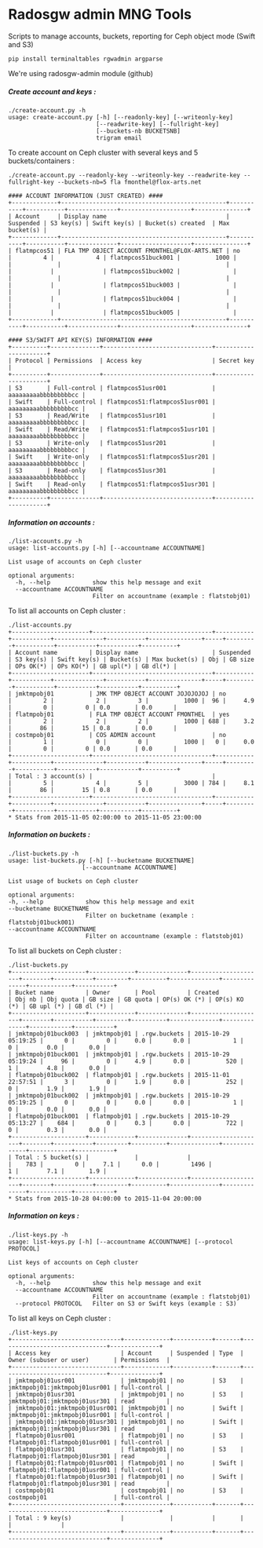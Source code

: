 # Radosgw admin MNG Tools

Scripts to manage accounts, buckets, reporting for Ceph object mode (Swift and S3)

    pip install terminaltables rgwadmin argparse

We're using radosgw-admin module (github)

##### Create account and keys :

    ./create-account.py -h
	usage: create-account.py [-h] [--readonly-key] [--writeonly-key]
	                         [--readwrite-key] [--fullright-key]
	                         [--buckets-nb BUCKETSNB]
	                         trigram email

To create account on Ceph cluster with several keys and 5 buckets/containers :

    ./create-account.py --readonly-key --writeonly-key --readwrite-key --fullright-key --buckets-nb=5 fla fmonthel@flox-arts.net
    
    #### ACCOUNT INFORMATION (JUST CREATED) ####
    +-------------+-----------------------------------------------+-----------+-----------+--------------+--------------------+---------------+
    | Account     | Display name                                  | Suspended | S3 key(s) | Swift key(s) | Bucket(s) created  | Max bucket(s) |
    +-------------+-----------------------------------------------+-----------+-----------+--------------+--------------------+---------------+
    | flatmpcos51 | FLA TMP OBJECT ACCOUNT FMONTHEL@FLOX-ARTS.NET | no        |         4 |            4 | flatmpcos51buck001 |          1000 |
    |             |                                               |           |           |              | flatmpcos51buck002 |               |
    |             |                                               |           |           |              | flatmpcos51buck003 |               |
    |             |                                               |           |           |              | flatmpcos51buck004 |               |
    |             |                                               |           |           |              | flatmpcos51buck005 |               |
    +-------------+-----------------------------------------------+-----------+-----------+--------------+--------------------+---------------+
    
    #### S3/SWIFT API KEY(S) INFORMATION ####
    +----------+--------------+-------------------------------+----------------------+
    | Protocol | Permissions  | Access key                    | Secret key           |
    +----------+--------------+-------------------------------+----------------------+
    | S3       | Full-control | flatmpcos51usr001             | aaaaaaaaabbbbbbbbbcc |
    | Swift    | Full-control | flatmpcos51:flatmpcos51usr001 | aaaaaaaaabbbbbbbbbcc |
    | S3       | Read/Write   | flatmpcos51usr101             | aaaaaaaaabbbbbbbbbcc |
    | Swift    | Read/Write   | flatmpcos51:flatmpcos51usr101 | aaaaaaaaabbbbbbbbbcc |
    | S3       | Write-only   | flatmpcos51usr201             | aaaaaaaaabbbbbbbbbcc |
    | Swift    | Write-only   | flatmpcos51:flatmpcos51usr201 | aaaaaaaaabbbbbbbbbcc |
    | S3       | Read-only    | flatmpcos51usr301             | aaaaaaaaabbbbbbbbbcc |
    | Swift    | Read-only    | flatmpcos51:flatmpcos51usr301 | aaaaaaaaabbbbbbbbbcc |
    +----------+--------------+-------------------------------+----------------------+

#####  Information on accounts :

    ./list-accounts.py -h
	usage: list-accounts.py [-h] [--accountname ACCOUNTNAME]
    
	List usage of accounts on Ceph cluster
    
	optional arguments:
	  -h, --help            show this help message and exit
	  --accountname ACCOUNTNAME
	                        Filter on accountname (example : flatstobj01)

To list all accounts on Ceph cluster :

	./list-accounts.py 
	+----------------------+----------------------------------+-----------+-----------+--------------+-----------+---------------+-----+---------+-----------+-----------+-----------+----------+
	| Account name         | Display name                     | Suspended | S3 key(s) | Swift key(s) | Bucket(s) | Max bucket(s) | Obj | GB size | OPs OK(*) | OPs KO(*) | GB upl(*) | GB dl(*) |
	+----------------------+----------------------------------+-----------+-----------+--------------+-----------+---------------+-----+---------+-----------+-----------+-----------+----------+
	| jmktmpobj01          | JMK TMP OBJECT ACCOUNT JOJOJOJOJ | no        |         2 |            2 |         3 |          1000 |  96 |     4.9 |         0 |         0 | 0.0       | 0.0      |
	| flatmpobj01          | FLA TMP OBJECT ACCOUNT FMONTHEL  | yes       |         2 |            2 |         2 |          1000 | 688 |     3.2 |        86 |        15 | 0.8       | 0.0      |
	| costmpobj01          | COS ADMIN account                | no        |         1 |            0 |         0 |          1000 |   0 |     0.0 |         0 |         0 | 0.0       | 0.0      |
	+----------------------+----------------------------------+-----------+-----------+--------------+-----------+---------------+-----+---------+-----------+-----------+-----------+----------+
	| Total : 3 account(s) |                                  |           |         5 |            4 |         5 |          3000 | 784 |     8.1 |        86 |        15 | 0.8       | 0.0      |
	+----------------------+----------------------------------+-----------+-----------+--------------+-----------+---------------+-----+---------+-----------+-----------+-----------+----------+
	* Stats from 2015-11-05 02:00:00 to 2015-11-05 23:00:00

##### Information on buckets :
 
    ./list-buckets.py -h
    usage: list-buckets.py [-h] [--bucketname BUCKETNAME]
                         [--accountname ACCOUNTNAME]
    
    List usage of buckets on Ceph cluster
     
    optional arguments:
    -h, --help            show this help message and exit
    --bucketname BUCKETNAME
                          Filter on bucketname (example : flatstobj01buck001)
    --accountname ACCOUNTNAME
                          Filter on accountname (example : flatstobj01)

To list all buckets on Ceph cluster :
 
	./list-buckets.py 
	+---------------------+-------------+--------------+---------------------+--------+-----------+---------+----------+--------------+--------------+------------+-----------+
	| Bucket name         | Owner       | Pool         | Created             | Obj nb | Obj quota | GB size | GB quota | OP(s) OK (*) | OP(s) KO (*) | GB upl (*) | GB dl (*) |
	+---------------------+-------------+--------------+---------------------+--------+-----------+---------+----------+--------------+--------------+------------+-----------+
	| jmktmpobj01buck003  | jmktmpobj01 | .rgw.buckets | 2015-10-29 05:19:25 |      0 |         0 |     0.0 |      0.0 |            1 |            0 |        0.0 |       0.0 |
	| jmktmpobj01buck001  | jmktmpobj01 | .rgw.buckets | 2015-10-29 05:19:24 |     96 |         0 |     4.9 |      0.0 |          520 |            1 |        4.8 |       0.0 |
	| flatmpobj01buck002  | flatmpobj01 | .rgw.buckets | 2015-11-01 22:57:51 |      3 |         0 |     1.9 |      0.0 |          252 |            0 |        1.9 |       1.9 |
	| jmktmpobj01buck002  | jmktmpobj01 | .rgw.buckets | 2015-10-29 05:19:25 |      0 |         0 |     0.0 |      0.0 |            1 |            0 |        0.0 |       0.0 |
	| flatmpobj01buck001  | flatmpobj01 | .rgw.buckets | 2015-10-29 05:13:27 |    684 |         0 |     0.3 |      0.0 |          722 |            0 |        0.3 |       0.0 |
	+---------------------+-------------+--------------+---------------------+--------+-----------+---------+----------+--------------+--------------+------------+-----------+
	| Total : 5 bucket(s) |             |              |                     |    783 |         0 |     7.1 |      0.0 |         1496 |            1 |        7.1 |       1.9 |
	+---------------------+-------------+--------------+---------------------+--------+-----------+---------+----------+--------------+--------------+------------+-----------+
	* Stats from 2015-10-28 04:00:00 to 2015-11-04 20:00:00

##### Information on keys :
 
	./list-keys.py -h
	usage: list-keys.py [-h] [--accountname ACCOUNTNAME] [--protocol PROTOCOL]
    
	List keys of accounts on Ceph cluster
    
	optional arguments:
	  -h, --help            show this help message and exit
	  --accountname ACCOUNTNAME
	                        Filter on accountname (example : flatstobj01)
	  --protocol PROTOCOL   Filter on S3 or Swift keys (example : S3)

To list all keys on Ceph cluster :
 
	./list-keys.py
	+-------------------------------+-------------+-----------+-------+-------------------------------+--------------+
	| Access key                    | Account     | Suspended | Type  | Owner (subuser or user)       | Permissions  |
	+-------------------------------+-------------+-----------+-------+-------------------------------+--------------+
	| jmktmpobj01usr001             | jmktmpobj01 | no        | S3    | jmktmpobj01:jmktmpobj01usr001 | full-control |
	| jmktmpobj01usr301             | jmktmpobj01 | no        | S3    | jmktmpobj01:jmktmpobj01usr301 | read         |
	| jmktmpobj01:jmktmpobj01usr001 | jmktmpobj01 | no        | Swift | jmktmpobj01:jmktmpobj01usr001 | full-control |
	| jmktmpobj01:jmktmpobj01usr301 | jmktmpobj01 | no        | Swift | jmktmpobj01:jmktmpobj01usr301 | read         |
	| flatmpobj01usr001             | flatmpobj01 | no        | S3    | flatmpobj01:flatmpobj01usr001 | full-control |
	| flatmpobj01usr301             | flatmpobj01 | no        | S3    | flatmpobj01:flatmpobj01usr301 | read         |
	| flatmpobj01:flatmpobj01usr001 | flatmpobj01 | no        | Swift | flatmpobj01:flatmpobj01usr001 | full-control |
	| flatmpobj01:flatmpobj01usr301 | flatmpobj01 | no        | Swift | flatmpobj01:flatmpobj01usr301 | read         |
	| costmpobj01                   | costmpobj01 | no        | S3    | costmpobj01                   | full-control |
	+-------------------------------+-------------+-----------+-------+-------------------------------+--------------+
	| Total : 9 key(s)              |             |           |       |                               |              |
	+-------------------------------+-------------+-----------+-------+-------------------------------+--------------+